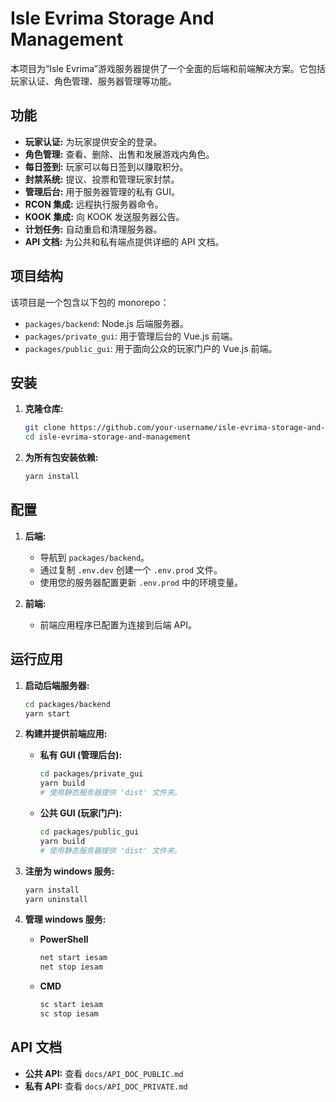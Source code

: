 # Isle Evrima Storage And Management

本项目为“Isle Evrima”游戏服务器提供了一个全面的后端和前端解决方案。它包括玩家认证、角色管理、服务器管理等功能。

## 功能

- **玩家认证:** 为玩家提供安全的登录。
- **角色管理:** 查看、删除、出售和发展游戏内角色。
- **每日签到:** 玩家可以每日签到以赚取积分。
- **封禁系统:** 提议、投票和管理玩家封禁。
- **管理后台:** 用于服务器管理的私有 GUI。
- **RCON 集成:** 远程执行服务器命令。
- **KOOK 集成:** 向 KOOK 发送服务器公告。
- **计划任务:** 自动重启和清理服务器。
- **API 文档:** 为公共和私有端点提供详细的 API 文档。

## 项目结构

该项目是一个包含以下包的 monorepo：

- `packages/backend`: Node.js 后端服务器。
- `packages/private_gui`: 用于管理后台的 Vue.js 前端。
- `packages/public_gui`: 用于面向公众的玩家门户的 Vue.js 前端。

## 安装

1. **克隆仓库:**

   ```bash
   git clone https://github.com/your-username/isle-evrima-storage-and-management.git
   cd isle-evrima-storage-and-management
   ```

2. **为所有包安装依赖:**
   ```bash
   yarn install
   ```

## 配置

1. **后端:**

   - 导航到 `packages/backend`。
   - 通过复制 `.env.dev` 创建一个 `.env.prod` 文件。
   - 使用您的服务器配置更新 `.env.prod` 中的环境变量。

2. **前端:**
   - 前端应用程序已配置为连接到后端 API。

## 运行应用

1. **启动后端服务器:**

   ```bash
   cd packages/backend
   yarn start
   ```

2. **构建并提供前端应用:**

   - **私有 GUI (管理后台):**
     ```bash
     cd packages/private_gui
     yarn build
     # 使用静态服务器提供 'dist' 文件夹。
     ```
   - **公共 GUI (玩家门户):**
     ```bash
     cd packages/public_gui
     yarn build
     # 使用静态服务器提供 'dist' 文件夹。
     ```

3. **注册为 windows 服务:**

   ```bash
   yarn install
   yarn uninstall
   ```

4. **管理 windows 服务:**

   - **PowerShell**

     ```bash
     net start iesam
     net stop iesam
     ```

   - **CMD**
     ```bash
     sc start iesam
     sc stop iesam
     ```

## API 文档

- **公共 API:** 查看 `docs/API_DOC_PUBLIC.md`
- **私有 API:** 查看 `docs/API_DOC_PRIVATE.md`
